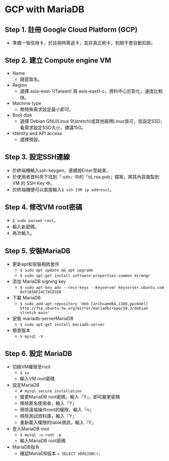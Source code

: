 # GCP with MariaDB

## Step 1. 註冊 Google Cloud Platform (GCP)
  * 準備一張信用卡，於註冊時需過卡，並非真正刷卡，到期不會自動扣款。

## Step 2. 建立 Compute engine VM
  * Name
    * 隨意取名。
  * Region
    * 選擇 asia-east-1(Taiwan) 與 asia-east1-c，資料中心於彰化，速度比較快。
  * Machine type
    * 無特殊需求設定最小即可。
  * Boot disk
    * 選擇 Debian GNU/Linux 9(stretch)或其他廠牌Linux皆可，並設定SSD，看需求設定SSD大小，建議15G。
  * Identity and API access
    * 選擇預設。
     
## Step 3. 設定SSH連線
  * 於終端機輸入ssh-keygen，連續按Enter至結束。
  * 於使用者資料夾下找到『.ssh』中的『id_rsa.pub』檔案，將其內容複製到 VM 的 SSH Key 中。
  * 於終端機便可以直接輸入```$ ssh {VM ip address}```。

## Step 4. 修改VM root密碼
 * ```$ sudo passwd root```。
 * 輸入新密碼。
 * 再次輸入。

## Step 5. 安裝MariaDB
 * 更新apt和安裝相依套件
   * ```$ sudo apt update && apt upgrade```
   * ```$ sudo apt-get install software-properties-common dirmngr```
 * 添加 MariaDB signing key
   * ```$ sudo apt-key adv --recv-keys --keyserver keyserver.ubuntu.com 0xF1656F24C74CD1D8```
 * 下載 MariaDB
   * ```$ sudo add-apt-repository 'deb [arch=amd64,i386,ppc64el] http://ftp.ubuntu-tw.org/mirror/mariadb/repo/10.3/debian stretch main'```
 * 安裝 mariadb-serverMariaDB
   * ```$ sudo apt-get install mariadb-server```
 * 檢查版本
   * ```$ mysql -V```

## Step 6. 設定 MariaDB
 * 切換VM權限至root
   * ```$ su```
   * 輸入VM root密碼
 * 設定MariaDB
   * ```# mysql_secure_installation```
   * 變更MariaDB root密碼，輸入『Y』，即可變更密碼
   * 移除匿名使用者，輸入『Y』
   * 移除遠端操作root的權限，輸入『n』
   * 移除測試資料庫，輸入『Y』
   * 重新載入權限的table資訊，輸入『Y』
 * 登入MariaDB root
   * ```$ mysql -u root -p```
   * 輸入MariaDB root密碼
 * MariaDB指令
   * 確認MariaDB版本
     ```> SELECT VERSION();```
